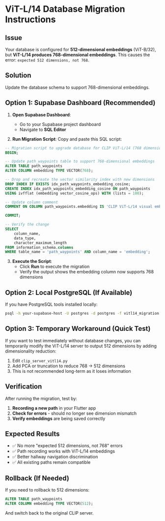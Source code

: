 # ViT-L/14 Database Migration Instructions

## Issue
Your database is configured for **512-dimensional embeddings** (ViT-B/32), but **ViT-L/14 produces 768-dimensional embeddings**. This causes the error: `expected 512 dimensions, not 768`.

## Solution
Update the database schema to support 768-dimensional embeddings.

## Option 1: Supabase Dashboard (Recommended)

1. **Open Supabase Dashboard**:
   - Go to your Supabase project dashboard
   - Navigate to **SQL Editor**

2. **Run Migration Script**:
   Copy and paste this SQL script:

```sql
-- Migration script to upgrade database for CLIP ViT-L/14 (768 dimensions)
BEGIN;

-- Update path_waypoints table to support 768-dimensional embeddings
ALTER TABLE path_waypoints 
ALTER COLUMN embedding TYPE VECTOR(768);

-- Drop and recreate the vector similarity index with new dimensions
DROP INDEX IF EXISTS idx_path_waypoints_embedding_cosine;
CREATE INDEX idx_path_waypoints_embedding_cosine ON path_waypoints 
USING ivfflat (embedding vector_cosine_ops) WITH (lists = 100);

-- Update column comment
COMMENT ON COLUMN path_waypoints.embedding IS 'CLIP ViT-L/14 visual embedding vector (768 dimensions)';

COMMIT;

-- Verify the change
SELECT 
    column_name, 
    data_type, 
    character_maximum_length
FROM information_schema.columns 
WHERE table_name = 'path_waypoints' AND column_name = 'embedding';
```

3. **Execute the Script**:
   - Click **Run** to execute the migration
   - Verify the output shows the embedding column now supports 768 dimensions

## Option 2: Local PostgreSQL (If Available)

If you have PostgreSQL tools installed locally:

```bash
psql -h your-supabase-host -U postgres -d postgres -f vitl14_migration.sql
```

## Option 3: Temporary Workaround (Quick Test)

If you want to test immediately without database changes, you can temporarily modify the ViT-L/14 server to output 512 dimensions by adding dimensionality reduction:

1. Edit `clip_server_vitl14.py`
2. Add PCA or truncation to reduce 768 → 512 dimensions
3. This is not recommended long-term as it loses information

## Verification

After running the migration, test by:

1. **Recording a new path** in your Flutter app
2. **Check for errors** - should no longer see dimension mismatch
3. **Verify embeddings** are being saved correctly

## Expected Results

- ✅ No more "expected 512 dimensions, not 768" errors
- ✅ Path recording works with ViT-L/14 embeddings
- ✅ Better hallway navigation discrimination
- ✅ All existing paths remain compatible

## Rollback (If Needed)

If you need to rollback to 512 dimensions:

```sql
ALTER TABLE path_waypoints 
ALTER COLUMN embedding TYPE VECTOR(512);
```

And switch back to the original CLIP server.
